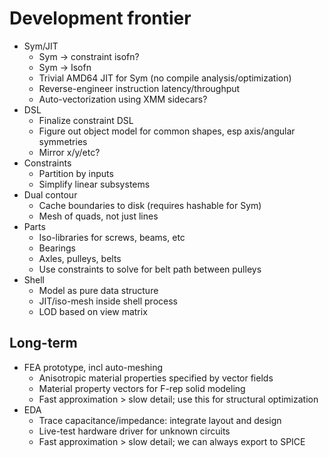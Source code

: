 # Development frontier
+ Sym/JIT
  + Sym -> constraint isofn?
  + Sym -> Isofn
  + Trivial AMD64 JIT for Sym (no compile analysis/optimization)
  + Reverse-engineer instruction latency/throughput
  + Auto-vectorization using XMM sidecars?
+ DSL
  + Finalize constraint DSL
  + Figure out object model for common shapes, esp axis/angular symmetries
  + Mirror x/y/etc?
+ Constraints
  + Partition by inputs
  + Simplify linear subsystems
+ Dual contour
  + Cache boundaries to disk (requires hashable for Sym)
  + Mesh of quads, not just lines
+ Parts
  + Iso-libraries for screws, beams, etc
  + Bearings
  + Axles, pulleys, belts
  + Use constraints to solve for belt path between pulleys
+ Shell
  + Model as pure data structure
  + JIT/iso-mesh inside shell process
  + LOD based on view matrix


## Long-term
+ FEA prototype, incl auto-meshing
  + Anisotropic material properties specified by vector fields
  + Material property vectors for F-rep solid modeling
  + Fast approximation > slow detail; use this for structural optimization
+ EDA
  + Trace capacitance/impedance: integrate layout and design
  + Live-test hardware driver for unknown circuits
  + Fast approximation > slow detail; we can always export to SPICE
